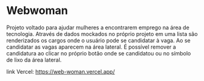 # Webwoman

Projeto voltado para ajudar mulheres a encontrarem emprego na área de tecnologia. Através de dados mockados no próprio projeto em uma lista são renderizados os cargos onde o usuário pode se candidatar à vaga. Ao se candidatar as vagas aparecem na área lateral. É possível remover a candidatura ao clicar no próprio botão onde se candidatou ou no símbolo de lixo da área lateral. 

link Vercel: https://web-woman.vercel.app/
